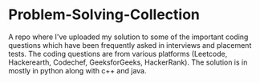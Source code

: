 # Problem-Solving-Collection
A repo where I've uploaded my solution to some of the important coding questions which have been frequently asked in interviews and placement tests. The coding questions are from various platforms (Leetcode, Hackerearth, Codechef, GeeksforGeeks, HackerRank). The solution is in mostly in python along with c++ and java.
